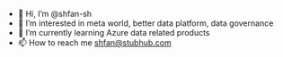 - 👋 Hi, I’m @shfan-sh
- 👀 I’m interested in meta world, better data platform, data governance
- 🌱 I’m currently learning Azure data related products
- 📫 How to reach me shfan@stubhub.com

<!---
shfan-sh/shfan-sh is a ✨ special ✨ repository because its `README.md` (this file) appears on your GitHub profile.
You can click the Preview link to take a look at your changes.
--->
